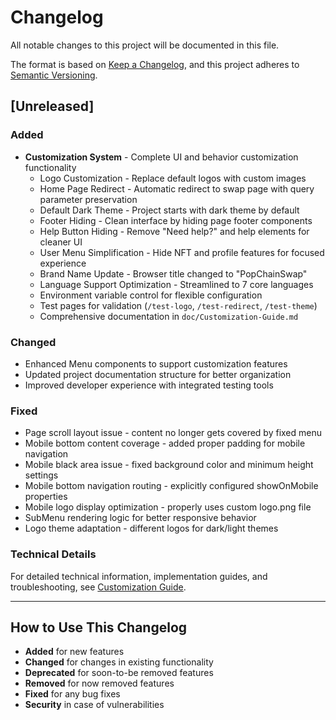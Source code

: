 # Changelog

All notable changes to this project will be documented in this file.

The format is based on [Keep a Changelog](https://keepachangelog.com/en/1.0.0/),
and this project adheres to [Semantic Versioning](https://semver.org/spec/v2.0.0.html).

## [Unreleased]

### Added
- **Customization System** - Complete UI and behavior customization functionality
  - Logo Customization - Replace default logos with custom images
  - Home Page Redirect - Automatic redirect to swap page with query parameter preservation
  - Default Dark Theme - Project starts with dark theme by default
  - Footer Hiding - Clean interface by hiding page footer components
  - Help Button Hiding - Remove "Need help?" and help elements for cleaner UI
  - User Menu Simplification - Hide NFT and profile features for focused experience
  - Brand Name Update - Browser title changed to "PopChainSwap"
  - Language Support Optimization - Streamlined to 7 core languages
  - Environment variable control for flexible configuration
  - Test pages for validation (`/test-logo`, `/test-redirect`, `/test-theme`)
  - Comprehensive documentation in `doc/Customization-Guide.md`

### Changed
- Enhanced Menu components to support customization features
- Updated project documentation structure for better organization
- Improved developer experience with integrated testing tools

### Fixed
- Page scroll layout issue - content no longer gets covered by fixed menu
- Mobile bottom content coverage - added proper padding for mobile navigation
- Mobile black area issue - fixed background color and minimum height settings
- Mobile bottom navigation routing - explicitly configured showOnMobile properties
- Mobile logo display optimization - properly uses custom logo.png file
- SubMenu rendering logic for better responsive behavior
- Logo theme adaptation - different logos for dark/light themes

### Technical Details
For detailed technical information, implementation guides, and troubleshooting, see [Customization Guide](doc/Customization-Guide.md).

---

## How to Use This Changelog

- **Added** for new features
- **Changed** for changes in existing functionality
- **Deprecated** for soon-to-be removed features
- **Removed** for now removed features
- **Fixed** for any bug fixes
- **Security** in case of vulnerabilities
